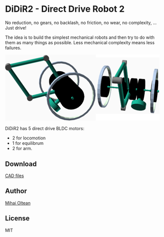 # DiDiR2 - Direct Drive Robot 2

No reduction, no gears, no backlash, no friction, no wear, no complexity, ... Just drive!

The idea is to build the simplest mechanical robots and then try to do with them as many things as possible.
Less mechanical complexity means less failures.

![DiDiR2](https://github.com/DiDiR2/cad/blob/main/pictures/didir2.png)

DiDiR2 has 5 direct drive BLDC motors:

- 2 for locomotion
- 1 for equilibrum
- 2 for arm.

## Download

[CAD files](https://github.com/didir2/cad)

## Author

[Mihai Oltean](https://mihaioltean.github.io)

## License

MIT